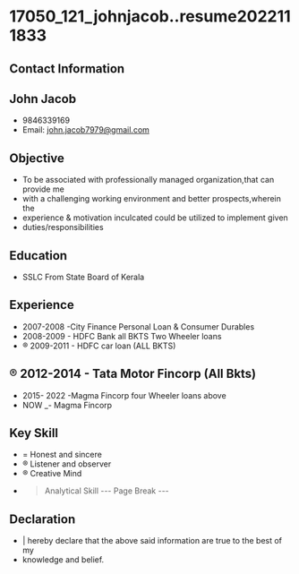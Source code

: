 # 17050_121_johnjacob..resume2022111833

## Contact Information



## John Jacob

* 9846339169
* Email: john.jacob7979@gmail.com


## Objective

* To be associated with professionally managed organization,that can provide me
* with a challenging working environment and better prospects,wherein the
* experience & motivation inculcated could be utilized to implement given
* duties/responsibilities


## Education

- SSLC From State Board of Kerala


## Experience

* 2007-2008 -City Finance Personal Loan & Consumer Durables
* 2008-2009 - HDFC Bank all BKTS Two Wheeler loans
* ® 2009-2011 - HDFC car loan (ALL BKTS)


## ® 2012-2014 - Tata Motor Fincorp (All Bkts)

* 2015- 2022 -Magma Fincorp four Wheeler loans above
* NOW _- Magma Fincorp


## Key Skill

* = Honest and sincere
* ® Listener and observer
* ® Creative Mind
* > Analytical Skill
--- Page Break ---


## Declaration

* | hereby declare that the above said information are true to the best of my
* knowledge and belief.

